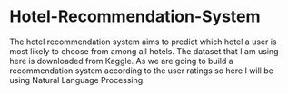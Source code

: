 # Hotel-Recommendation-System
The hotel recommendation system aims to predict which hotel a user is most likely to choose from among all hotels. The dataset that I am using here is downloaded from Kaggle. As we are going to build a recommendation system according to the user ratings so here I will be using Natural Language Processing.
